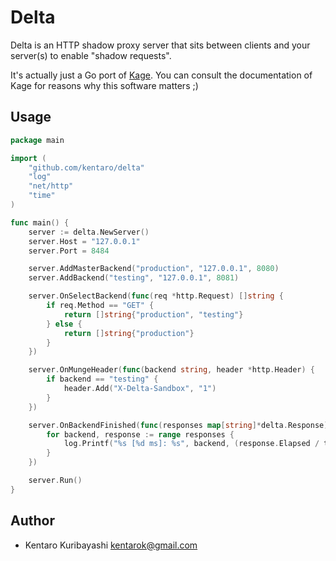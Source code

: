 # Delta

Delta is an HTTP shadow proxy server that sits between clients and your server(s) to enable "shadow requests".

It's actually just a Go port of [Kage](https://github.com/cookpad/kage). You can consult the documentation of Kage for reasons why this software matters ;)

## Usage

```go
package main

import (
	"github.com/kentaro/delta"
	"log"
	"net/http"
	"time"
)

func main() {
	server := delta.NewServer()
	server.Host = "127.0.0.1"
	server.Port = 8484

	server.AddMasterBackend("production", "127.0.0.1", 8080)
	server.AddBackend("testing", "127.0.0.1", 8081)

	server.OnSelectBackend(func(req *http.Request) []string {
		if req.Method == "GET" {
			return []string{"production", "testing"}
		} else {
			return []string{"production"}
		}
	})

	server.OnMungeHeader(func(backend string, header *http.Header) {
		if backend == "testing" {
			header.Add("X-Delta-Sandbox", "1")
		}
	})

	server.OnBackendFinished(func(responses map[string]*delta.Response) {
		for backend, response := range responses {
			log.Printf("%s [%d ms]: %s", backend, (response.Elapsed / time.Millisecond), response.Data)
		}
	})

	server.Run()
}
```

## Author

  * Kentaro Kuribayashi <kentarok@gmail.com>

